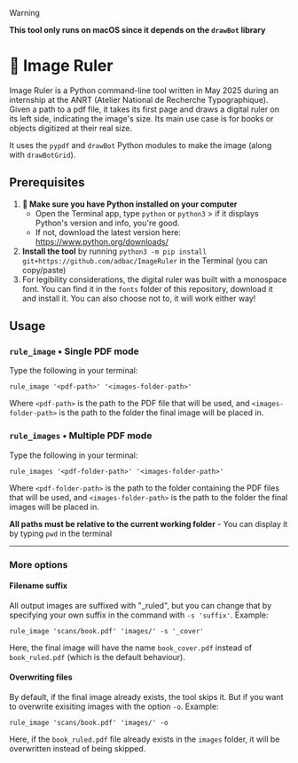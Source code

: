 > [!WARNING]
> **This tool only runs on macOS since it depends on the `drawBot` library**

# 📐 Image Ruler

Image Ruler is a Python command-line tool written in May 2025 during an internship at the ANRT (Atelier National de Recherche Typographique). Given a path to a pdf file, it takes its first page and draws a digital ruler on its left side, indicating the image's size. Its main use case is for books or objects digitized at their real size.

It uses the `pypdf` and `drawBot` Python modules to make the image (along with `drawBotGrid`).

## Prerequisites

1. **🐍 Make sure you have Python installed on your computer**
   * Open the Terminal app, type `python` or `python3` > if it displays Python's version and info, you're good.
   * If not, download the latest version here: https://www.python.org/downloads/
2. **Install the tool** by running `python3 -m pip install git+https://github.com/adbac/ImageRuler` in the Terminal (you can copy/paste)
3. For legibility considerations, the digital ruler was built with a monospace font. You can find it in the `fonts` folder of this repository, download it and install it. You can also choose not to, it will work either way!

## Usage

### `rule_image` • Single PDF mode

Type the following in your terminal:
```shell
rule_image '<pdf-path>' '<images-folder-path>'
```
Where `<pdf-path>` is the path to the PDF file that will be used, and `<images-folder-path>` is the path to the folder the final image will be placed in.

### `rule_images` • Multiple PDF mode

Type the following in your terminal:
```shell
rule_images '<pdf-folder-path>' '<images-folder-path>'
```
Where `<pdf-folder-path>` is the path to the folder containing the PDF files that will be used, and `<images-folder-path>` is the path to the folder the final images will be placed in.

**All paths must be relative to the current working folder** - You can display it by typing `pwd` in the terminal

---

### More options

#### Filename suffix

All output images are suffixed with "_ruled", but you can change that by specifying your own suffix in the command with `-s 'suffix'`. Example:
```shell
rule_image 'scans/book.pdf' 'images/' -s '_cover'
```
Here, the final image will have the name `book_cover.pdf` instead of `book_ruled.pdf` (which is the default behaviour).

#### Overwriting files

By default, if the final image already exists, the tool skips it. But if you want to overwrite exisiting images with the option `-o`. Example:
```shell
rule_image 'scans/book.pdf' 'images/' -o
```
Here, if the `book_ruled.pdf` file already exists in the `images` folder, it will be overwritten instead of being skipped.